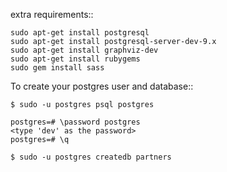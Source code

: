 extra requirements::

    sudo apt-get install postgresql
    sudo apt-get install postgresql-server-dev-9.x
    sudo apt-get install graphviz-dev
    sudo apt-get install rubygems
    sudo gem install sass

To create your postgres user and database::

    $ sudo -u postgres psql postgres

    postgres=# \password postgres
    <type 'dev' as the password>
    postgres=# \q

    $ sudo -u postgres createdb partners
